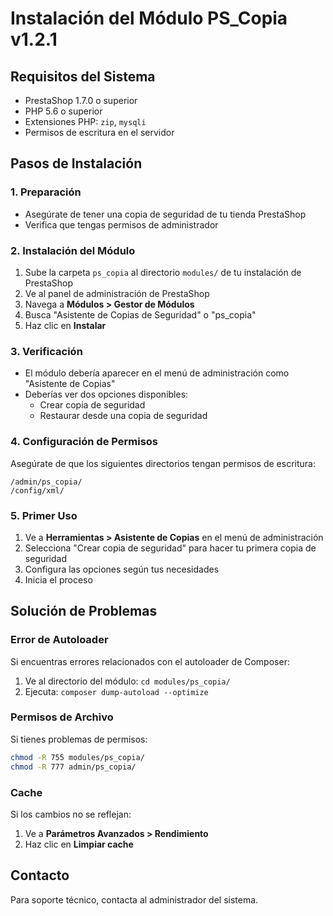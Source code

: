 # Instalación del Módulo PS_Copia v1.2.1

## Requisitos del Sistema
- PrestaShop 1.7.0 o superior
- PHP 5.6 o superior
- Extensiones PHP: `zip`, `mysqli`
- Permisos de escritura en el servidor

## Pasos de Instalación

### 1. Preparación
- Asegúrate de tener una copia de seguridad de tu tienda PrestaShop
- Verifica que tengas permisos de administrador

### 2. Instalación del Módulo
1. Sube la carpeta `ps_copia` al directorio `modules/` de tu instalación de PrestaShop
2. Ve al panel de administración de PrestaShop
3. Navega a **Módulos > Gestor de Módulos**
4. Busca "Asistente de Copias de Seguridad" o "ps_copia"
5. Haz clic en **Instalar**

### 3. Verificación
- El módulo debería aparecer en el menú de administración como "Asistente de Copias"
- Deberías ver dos opciones disponibles:
  - Crear copia de seguridad
  - Restaurar desde una copia de seguridad

### 4. Configuración de Permisos
Asegúrate de que los siguientes directorios tengan permisos de escritura:
```
/admin/ps_copia/
/config/xml/
```

### 5. Primer Uso
1. Ve a **Herramientas > Asistente de Copias** en el menú de administración
2. Selecciona "Crear copia de seguridad" para hacer tu primera copia de seguridad
3. Configura las opciones según tus necesidades
4. Inicia el proceso

## Solución de Problemas

### Error de Autoloader
Si encuentras errores relacionados con el autoloader de Composer:
1. Ve al directorio del módulo: `cd modules/ps_copia/`
2. Ejecuta: `composer dump-autoload --optimize`

### Permisos de Archivo
Si tienes problemas de permisos:
```bash
chmod -R 755 modules/ps_copia/
chmod -R 777 admin/ps_copia/
```

### Cache
Si los cambios no se reflejan:
1. Ve a **Parámetros Avanzados > Rendimiento**
2. Haz clic en **Limpiar cache**

## Contacto
Para soporte técnico, contacta al administrador del sistema. 